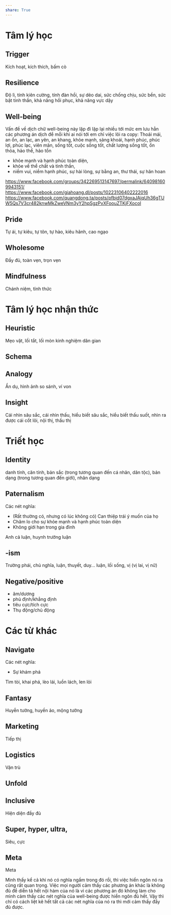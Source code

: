 ```yaml
---
share: True
---
```

# Tâm lý học
## Trigger 
Kích hoạt, kích thích, bấm cò

## Resilience 
Độ lì, tính kiên cường, tính đàn hồi, sự dẻo dai, sức chống chịu, sức bền, sức bật tinh thần, khả năng hồi phục, khả năng vực dậy

## Well-being 
Vấn đề về dịch chữ well-being này lặp đi lặp lại nhiều tới mức em lưu hẳn các phương án dịch để mỗi khi ai nói tới em chỉ việc lôi ra copy:
Thoải mái, an ổn, an lạc, an yên, an khang, khỏe mạnh, sảng khoái, hạnh phúc, phúc lợi, phúc lạc, viên mãn, sống tốt, cuộc sống tốt, chất lượng sống tốt, ổn thỏa, hảo thể, hảo tồn
- khỏe mạnh và hạnh phúc toàn diện, 
- khỏe về thể chất và tinh thần, 
- niềm vui, niềm hạnh phúc, sự hài lòng, sự bằng an, thư thái, sự hân hoan

https://www.facebook.com/groups/342269513147697/permalink/640981609943151/
https://www.facebook.com/giahoang.dl/posts/10223106402222016
https://www.facebook.com/quangdong.ta/posts/pfbid07dgxaJAiqUh36gTUW5Qs7V3cr482knwMkZweVNm3yY2hpSgzPvXFoouZTKjFXocol

## Pride 
Tự ái, tự kiêu, tự tôn, tự hào, kiêu hãnh, cao ngạo

## Wholesome 
Đầy đủ, toàn vẹn, trọn vẹn

## Mindfulness 
Chánh niệm, tỉnh thức

# Tâm lý học nhận thức
## Heuristic
Mẹo vặt, lối tắt, lối mòn kinh nghiệm dân gian

## Schema

## Analogy 
Ẩn dụ, hình ảnh so sánh, ví von

## Insight
Cái nhìn sâu sắc, cái nhìn thấu, hiểu biết sâu sắc, hiểu biết thấu suốt, nhìn ra được cái cốt lõi, nội thị, thấu thị

# Triết học
## Identity 
danh tính, căn tính, bản sắc (trong tương quan đến cá nhân, dân tộc), bản dạng (trong tương quan đến giới), nhân dạng

## Paternalism 
Các nét nghĩa:
-  (Rất thường có, nhưng có lúc không có) Can thiệp trái ý muốn của họ
-   Chăm lo cho sự khỏe mạnh và hạnh phúc toàn diện
-   Không giới hạn trong gia đình

Anh cả luận, huynh trưởng luận

## -ism 
Trường phái, chủ nghĩa, luận, thuyết, duy... luận, lối sống, vị (vị lai, vị nữ)

## Negative/positive 
-   âm/dương
-   phủ định/khẳng định
-   tiêu cực/tích cực
-   Thụ động/chủ động

# Các từ khác
## Navigate 
Các nét nghĩa:
- Sự khám phá

Tìm tòi, khai phá, lèo lái, luồn lách, len lỏi

## Fantasy 
Huyễn tưởng, huyền ảo, mộng tưởng

## Marketing
Tiếp thị

## Logistics 
Vận trù

## Unfold

## Inclusive 
Hiện diện đầy đủ

## Super, hyper, ultra,
Siêu, cực
## Meta 
Meta

Mình thấy kể cả khi nó có nghĩa ngầm trong đó rồi, thì việc hiển ngôn nó ra cũng rất quan trọng. Việc mọi người cảm thấy các phương án khác là không đủ để diễn tả hết nội hàm của nó là vì các phương án đó không làm cho mình cảm thấy các nét nghĩa của well-being được hiển ngôn đủ hết. Vậy thì chỉ có cách liệt kê hết tất cả các nét nghĩa của nó ra thì mới cảm thấy đầy đủ được.